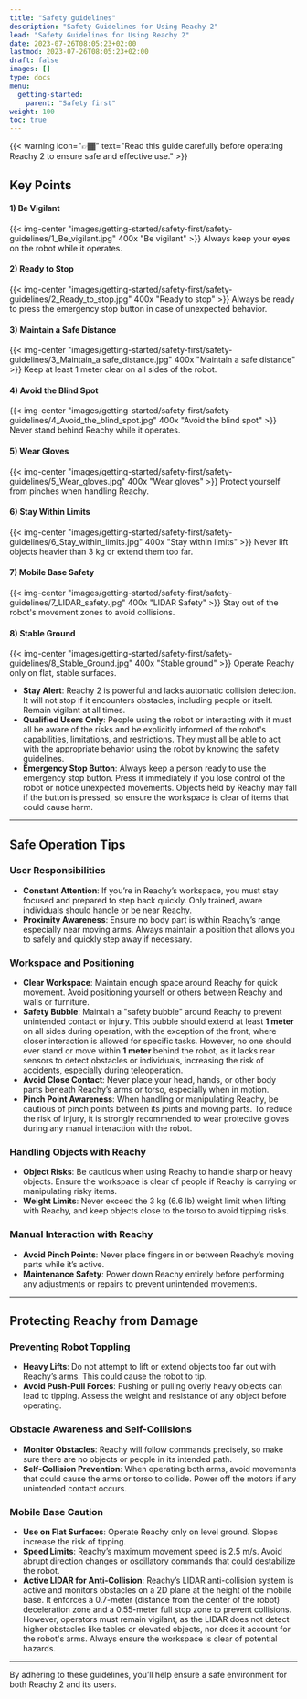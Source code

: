 ```yaml
---
title: "Safety guidelines"
description: "Safety Guidelines for Using Reachy 2"
lead: "Safety Guidelines for Using Reachy 2"
date: 2023-07-26T08:05:23+02:00
lastmod: 2023-07-26T08:05:23+02:00
draft: false
images: []
type: docs
menu:
  getting-started:
    parent: "Safety first"
weight: 100
toc: true
---
```


{{< warning icon="👉🏾" text="Read this guide carefully before operating Reachy 2 to ensure safe and effective use." >}}

## Key Points

#### 1) Be Vigilant
{{< img-center "images/getting-started/safety-first/safety-guidelines/1_Be_vigilant.jpg" 400x "Be vigilant" >}}
Always keep your eyes on the robot while it operates.

#### 2) Ready to Stop
{{< img-center "images/getting-started/safety-first/safety-guidelines/2_Ready_to_stop.jpg" 400x "Ready to stop" >}}
Always be ready to press the emergency stop button in case of unexpected behavior.

#### 3) Maintain a Safe Distance
{{< img-center "images/getting-started/safety-first/safety-guidelines/3_Maintain_a safe_distance.jpg" 400x "Maintain a safe distance" >}}
Keep at least 1 meter clear on all sides of the robot.

#### 4) Avoid the Blind Spot
{{< img-center "images/getting-started/safety-first/safety-guidelines/4_Avoid_the_blind_spot.jpg" 400x "Avoid the blind spot" >}}
Never stand behind Reachy while it operates.

#### 5) Wear Gloves
{{< img-center "images/getting-started/safety-first/safety-guidelines/5_Wear_gloves.jpg" 400x "Wear gloves" >}}
Protect yourself from pinches when handling Reachy.

#### 6) Stay Within Limits
{{< img-center "images/getting-started/safety-first/safety-guidelines/6_Stay_within_limits.jpg" 400x "Stay within limits" >}}
Never lift objects heavier than 3 kg or extend them too far.

#### 7) Mobile Base Safety
{{< img-center "images/getting-started/safety-first/safety-guidelines/7_LIDAR_safety.jpg" 400x "LIDAR Safety" >}}
Stay out of the robot's movement zones to avoid collisions.

#### 8) Stable Ground
{{< img-center "images/getting-started/safety-first/safety-guidelines/8_Stable_Ground.jpg" 400x "Stable ground" >}}
Operate Reachy only on flat, stable surfaces.

- **Stay Alert**: Reachy 2 is powerful and lacks automatic collision detection. It will not stop if it encounters obstacles, including people or itself. Remain vigilant at all times.
- **Qualified Users Only**: People using the robot or interacting with it must all be aware of the risks and be explicitly informed of the robot's capabilities, limitations, and restrictions. They must all be able to act with the appropriate behavior using the robot by knowing the safety guidelines.
- **Emergency Stop Button**: Always keep a person ready to use the emergency stop button. Press it immediately if you lose control of the robot or notice unexpected movements. Objects held by Reachy may fall if the button is pressed, so ensure the workspace is clear of items that could cause harm.

---

## Safe Operation Tips

### User Responsibilities

- **Constant Attention**: If you’re in Reachy’s workspace, you must stay focused and prepared to step back quickly. Only trained, aware individuals should handle or be near Reachy.
- **Proximity Awareness**: Ensure no body part is within Reachy’s range, especially near moving arms. Always maintain a position that allows you to safely and quickly step away if necessary.

### Workspace and Positioning

- **Clear Workspace**: Maintain enough space around Reachy for quick movement. Avoid positioning yourself or others between Reachy and walls or furniture.
- **Safety Bubble**: Maintain a "safety bubble" around Reachy to prevent unintended contact or injury. This bubble should extend at least **1 meter** on all sides during operation, with the exception of the front, where closer interaction is allowed for specific tasks. However, no one should ever stand or move within **1 meter** behind the robot, as it lacks rear sensors to detect obstacles or individuals, increasing the risk of accidents, especially during teleoperation.
- **Avoid Close Contact**: Never place your head, hands, or other body parts beneath Reachy’s arms or torso, especially when in motion.
- **Pinch Point Awareness**: When handling or manipulating Reachy, be cautious of pinch points between its joints and moving parts. To reduce the risk of injury, it is strongly recommended to wear protective gloves during any manual interaction with the robot.

### Handling Objects with Reachy

- **Object Risks**: Be cautious when using Reachy to handle sharp or heavy objects. Ensure the workspace is clear of people if Reachy is carrying or manipulating risky items.
- **Weight Limits**: Never exceed the 3 kg (6.6 lb) weight limit when lifting with Reachy, and keep objects close to the torso to avoid tipping risks.

### Manual Interaction with Reachy

- **Avoid Pinch Points**: Never place fingers in or between Reachy’s moving parts while it’s active.
- **Maintenance Safety**: Power down Reachy entirely before performing any adjustments or repairs to prevent unintended movements.

---

## Protecting Reachy from Damage

### Preventing Robot Toppling

- **Heavy Lifts**: Do not attempt to lift or extend objects too far out with Reachy’s arms. This could cause the robot to tip.
- **Avoid Push-Pull Forces**: Pushing or pulling overly heavy objects can lead to tipping. Assess the weight and resistance of any object before operating.

### Obstacle Awareness and Self-Collisions

- **Monitor Obstacles**: Reachy will follow commands precisely, so make sure there are no objects or people in its intended path.
- **Self-Collision Prevention**: When operating both arms, avoid movements that could cause the arms or torso to collide. Power off the motors if any unintended contact occurs.

### Mobile Base Caution

- **Use on Flat Surfaces**: Operate Reachy only on level ground. Slopes increase the risk of tipping.
- **Speed Limits**: Reachy’s maximum movement speed is 2.5 m/s. Avoid abrupt direction changes or oscillatory commands that could destabilize the robot.
- **Active LIDAR for Anti-Collision**: Reachy’s LIDAR anti-collision system is active and monitors obstacles on a 2D plane at the height of the mobile base. It enforces a 0.7-meter (distance from the center of the robot) deceleration zone and a 0.55-meter full stop zone to prevent collisions. However, operators must remain vigilant, as the LIDAR does not detect higher obstacles like tables or elevated objects, nor does it account for the robot's arms. Always ensure the workspace is clear of potential hazards.

---

By adhering to these guidelines, you’ll help ensure a safe environment for both Reachy 2 and its users.